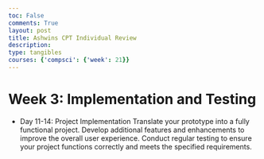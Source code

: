 ```yaml
---
toc: False
comments: True
layout: post
title: Ashwins CPT Individual Review
description: 
type: tangibles
courses: {'compsci': {'week': 21}}
---
```


# Week 3: Implementation and Testing
- Day 11-14: Project Implementation
Translate your prototype into a fully functional project.
Develop additional features and enhancements to improve the overall user experience.
Conduct regular testing to ensure your project functions correctly and meets the specified requirements.